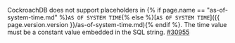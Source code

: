CockroachDB does not support placeholders in {% if page.name == "as-of-system-time.md" %}`AS OF SYSTEM TIME`{% else %}[`AS OF SYSTEM TIME`]({{ page.version.version }}/as-of-system-time.md){% endif %}. The time value must be a constant value embedded in the SQL string. [#30955](https://github.com/cockroachdb/cockroach/issues/30955)